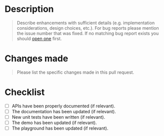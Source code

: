 <!-- markdownlint-disable MD025 -->
# Description

> Describe enhancements with sufficient details (e.g. implementation considerations, design choices, etc.). For bug reports please mention the issue number that was fixed. If no matching bug report exists you should [open one](https://github.com/SRGSSR/pillarbox-apple/issues/new?assignees=&labels=bug%2Ctriage&template=bug_report.yml) first.

# Changes made

> Please list the specific changes made in this pull request.

# Checklist

- [ ] APIs have been properly documented (if relevant).
- [ ] The documentation has been updated (if relevant).
- [ ] New unit tests have been written (if relevant).
- [ ] The demo has been updated (if relevant).
- [ ] The playground has been updated (if relevant).
